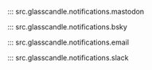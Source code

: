 ::: src.glasscandle.notifications.mastodon

::: src.glasscandle.notifications.bsky

::: src.glasscandle.notifications.email

::: src.glasscandle.notifications.slack

